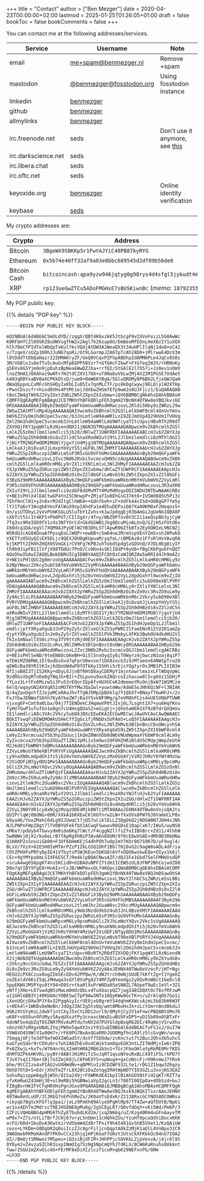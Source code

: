 +++
title = "Contact"
author = ["Ben Mezger"]
date = 2020-04-23T00:00:00+02:00
lastmod = 2025-01-25T01:26:05+01:00
draft = false
bookToc = false
bookComments = false
+++

You can contact me at the following addresses/services.

| Service             | Username                                                                                                  | Note                                                          |
|---------------------|-----------------------------------------------------------------------------------------------------------|---------------------------------------------------------------|
| email               | [me+spam@benmezger.nl](mailto:me+spam@benmezger.nl)                                                       | Remove +spam                                                  |
| mastodon            | [@benmezger@fosstodon.org](https://fosstodon.org/@benmezger)                                              | Using fosstodon instance                                      |
| linkedin            | [benmezger](https://www.linkedin.com/in/benmezger/)                                                       |                                                               |
| github              | [benmezger](https://github.com/benmezger)                                                                 |                                                               |
| allmylinks          | [benmezger](https://links.seds.nl)                                                                        |                                                               |
| irc.freenode.net    | seds                                                                                                      | Don&rsquo;t use it anymore, see [this](https://www.kline.sh/) |
| irc.darkscience.net | seds                                                                                                      |                                                               |
| irc.libera.chat     | seds                                                                                                      |                                                               |
| irc.oftc.net        | seds                                                                                                      |                                                               |
| keyoxide.org        | [benmezger](https://keyoxide.org/hkp/5903%200E5A%204512%201DE0%20987D%209806%207357%20E344%20D6C3%20C795) | Online identity verification                                  |
| keybase             | [seds](https://keybase.io/seds)                                                                           |                                                               |

My crypto addresses are:

| Crypto       | Address                                                     |
|--------------|-------------------------------------------------------------|
| Bitcoin      | `3BgoWX9SBKKp5r1FwYAJYiC48PB87kyRYG`                        |
| Ethereum     | `0x5b74e40ff32af9a03e0bbc689545d2df09b56de0`                |
| Bitcoin Cash | `bitcoincash:qpa9yzw946jqtyg0g98rys4d4sfgl5jykudt4mal4g`    |
| XRP          | `rp123ueGwZTCu5ADoFMGHxE7sBUSKiwnBc` (_memo:_ `1879235508`) |

My PGP public key:

{{% details "PGP key" %}}

```text
-----BEGIN PGP PUBLIC KEY BLOCK-----

mQINBGAl6d4BEAC5mOLdYD//zqgX/QBt4K6xzkK5JtbcgF9vIXVoFeizL5G0AwWc
K0RFbHfCZlO9SRZ8uOWVsgfhW2x2Agl7k26zap0U/DmBeoMfEOnLHeXBzIY1uXOX
hlh7DmCfPIdTelWbQpTxKulYkcVQdjAtDW3A2WeaQX3t34uHPlIlqNj1de8+oC42
v/TzqeX/sOZp1N9hJJuN67qoRi/Gt9LGarmpJZA6TpTcAh28D0+jMlrwwE4DzX3m
l0tDddTtDbQaHazrZ2ZHMAKryZF/UeQ0VCqvPZFhpABDhpZdAMMmPLe4JqCv8S0z
3M/VbBloJs8efTu5cAuGcMfp6GPP58VzrT+UfGHcFZkwF+FtGfeqIWJV/rHRNnKy
g56Vv8GSYjm9n9jpDuhzBpNeakWwDZJXa+rrfQI/StGAlE2l7O57i+Jz0ev1nOmV
lnaZ9HAIJ0XAhaz9wNT+7H2tdCZXV17OX+uT8Na6uVbLwZMj4XZ2M1PGSE7UdAe5
k493qRDYxaBV0aXCPKkOtzD/jum9+0mW6KYBgA/5GluQRDMy8P6B62LfjoQWJQaH
dWaQEppoLCuMFcGhSHQyIxKbLIu85Iv7qnMLCTF/ps8kDgCwywj9ELQlylW2XTHp
rPwnCDszcfr+hind8VHs4PtMt1ejJdXEwZHSmfEfp9wm2o8UJFjcz1/EuQARAQAB
tBxCZW4gTWV6Z2VyIDxtZUBiZW5tZXpnZXIubmw+iQV6BBMBCgNkAhsDAhkBBAsH
CQMFFQgKAgMEFgABAgUJCE7MKhYhBFkDDlpFEh3gmH2YBnNX40TWw8eVBQJkvi6E
ORSAAAAAABAAIHByb29mQGFyaWFkbmUuaWRodHRwczovL2Rldi50by9zZWRzL29w
ZW5wZ3AtMTlnMp4UgAAAAAAQAIVwcm9vZkBhcmlhZG5lLmlkbWF0cml4OnUvYmVu
bWV6Z2VyOm1hdHJpeC5vcmc/b3JnLmtleW94aWRlLnI9ZEJmUVp4Q29HVm1TVHVq
Zml2Om1hdHJpeC5vcmcmb3JnLmtleW94aWRlLmU9WTcyaTItcUpvcHBvRTh2R0dT
ZXVOQjFKY1pqWXlLRzNiendNX21jNGN3QTMUgAAAAAAQABpwcm9vZkBhcmlhZG5l
LmlkZG5zOmJlbm1lemdlci5jb20/dHlwZT1UWFRbFIAAAAAAEABCcHJvb2ZAYXJp
YWRuZS5pZGh0dHBzOi8vZ2lzdC5naXRodWIuY29tL2Jlbm1lemdlci8zMThlOGI1
YjNiYTM2NGFmODM1MGNlYjgxYjU4Mjg1NTMUgAAAAAAQABpwcm9vZkBhcmlhZG5l
LmlkaXJjOi8vaXJjLmxpYmVyYS5jaGF0L3NlZHMtFIAAAAAAEAAUcHJvb2ZAYXJp
YWRuZS5pZGRuczpzZWRzLm5sP3R5cGU9VFhUMxSAAAAAABAAGnByb29mQGFyaWFk
bmUuaWRodHRwczovL2Zvc3N0b2Rvbi5vcmcvQHN5czAUgAAAAAAQABdwcm9vZkBh
cmlhZG5lLmlkaHR0cHM6Ly9rZXliYXNlLmlvL3NlZHMyFIAAAAAAEAAZcHJvb2ZA
YXJpYWRuZS5pZGRuczpiZW5tZXpnZXIubmw/dHlwZT1UWFRCFIAAAAAAEAApcHJv
b2ZAYXJpYWRuZS5pZGh0dHBzOi8vZ2l0bGFiLmNvbS9iZW5tZXpnZXIvZ2l0bGFi
X3Byb29mMhSAAAAAABAAGXByb29mQGFyaWFkbmUuaWRkbnM6YmVubWV6Z2VyLmRl
P3R5cGU9VFhUURSAAAAAABAAOHByb29mQGFyaWFkbmUuaWRodHRwczovL3R3aXR0
ZXIuY29tL2Jlbm1lemdlci9zdGF0dXMvMTY4MzM4MzgxODI5NDU3NTEwNAAKCRBz
V+NE1sPHlX4lEACtwGP4tnI5CNnwpP+ZMjafIo0EhGsG37mt6+IUSWd8Q5U5Pi3z
7Ehf6nClH1+y2n8xrMJdItgClhW68++Gdnfkeh+iF+XdFk44vISd+OOBgGP7fm5y
lYJ1Tq6sY3Angb6YmsFAlWuX9opIAhdFa1e4EhuDEPxiOA7XaA0KM8xF2Heqos5+
On/yiUTDbyL2yVvPVmKSGLU5luTbY1Zxhs+k1wJpdqgEj03bAmGi2gUeNkIQBX8F
sX6fct51c1t4KF5+Pb0PUT/CIl5gXr/4fny/WbZ0P7xv0V3C2i1aeQzpBb3yjCyW
7Tq3xs9ReIOE0fV1z4s3NfYUrCd+GkdGGWB1Jkg0QcuMioALUvQ/GZjH5zFUtd6x
I60dcq1DA/egVl7XQM9AJPyUElW2YB3DhLSTlApwR96Zfb8Tx2EyOQWIeL9NCNZj
W5RdUJcAG04OnaAfPpsqEoLlWQPr+ewDB+c5m64neJM/mVspVEnYZmSvshJ8PwkU
VXETfzO5UyQZiEX5ELjc9QEXJOUOgKUpuaM/yqfeL/cBMEAz0z1FfsRlHvVAvqRA
bjSKPTt2ZHXhZHQX95VmGk1rCV9Fg7KPBJuhTobdSpdgSzGDVnQ/X7DLHEg8iyIF
th9b9JipFB1IlVfjX08TDdUc7PnO/CvbKn4sSKlI8dP+9yU6+fBgCKbPgokFnQQT
AQoDhwIbAwIZAQQLBwkDBRUICgIDBBYAAQIFCQhOzCoWIQRZAw5aRRId4Jh9mAZz
V+NE1sPHlQUCZg0mrzoUgAAAAAAQACFwcm9vZkBhcmlhZG5lLmlkaHR0cHM6Ly9z
b2NpYWwuc2Vkcy5ubC9AYmVubWV6Z2VyMhSAAAAAABAAGXByb29mQGFyaWFkbmUu
aWRkbnM6YmVubWV6Z2VyLmRlP3R5cGU9VFhUQhSAAAAAABAAKXByb29mQGFyaWFk
bmUuaWRodHRwczovL2dpdGxhYi5jb20vYmVubWV6Z2VyL2dpdGxhYl9wcm9vZjIU
gAAAAAAQABlwcm9vZkBhcmlhZG5lLmlkZG5zOmJlbm1lemdlci5ubD90eXBlPVRY
VDAUgAAAAAAQABdwcm9vZkBhcmlhZG5lLmlkaHR0cHM6Ly9rZXliYXNlLmlvL3Nl
ZHMzFIAAAAAAEAAacHJvb2ZAYXJpYWRuZS5pZGh0dHBzOi8vZm9zc3RvZG9uLm9y
Zy9Ac3lzLRSAAAAAABAAFHByb29mQGFyaWFkbmUuaWRkbnM6c2Vkcy5ubD90eXBl
PVRYVDMUgAAAAAAQABpwcm9vZkBhcmlhZG5lLmlkaXJjOi8vaXJjLmxpYmVyYS5j
aGF0L3NlZHNbFIAAAAAAEABCcHJvb2ZAYXJpYWRuZS5pZGh0dHBzOi8vZ2lzdC5n
aXRodWIuY29tL2Jlbm1lemdlci8zMThlOGI1YjNiYTM2NGFmODM1MGNlYjgxYjU4
Mjg1NTMUgAAAAAAQABpwcm9vZkBhcmlhZG5lLmlkZG5zOmJlbm1lemdlci5jb20/
dHlwZT1UWFSeFIAAAAAAEACFcHJvb2ZAYXJpYWRuZS5pZG1hdHJpeDp1L2Jlbm1l
emdlcjptYXRyaXgub3JnP29yZy5rZXlveGlkZS5yPWRCZlFaeENvR1ZtU1R1amZp
djptYXRyaXgub3JnJm9yZy5rZXlveGlkZS5lPVk3MmkyLXFKb3Bwb0U4dkdHU2V1
TkIxSmNaall5S0czYnp3TV9tYzRjd0E5FIAAAAAAEAAgcHJvb2ZAYXJpYWRuZS5p
ZGh0dHBzOi8vZGV2LnRvL3NlZHMvb3BlbnBncC0xOWcyORSAAAAAABAAIHByb29m
QGFyaWFkbmUuaWRodHRwczovL2Zvc3N0b2Rvbi5vcmcvQGJlbm1lemdlcgAKCRBz
V+NE1sPHlSeND/9teEN8OcbKeBH+OiSlSnxOyqIy6iT0Wyrz4jbwczN1oaj8qiP7
mfEWiMZ98RWL15l9udbsGvd7qFprU0evse71DX8zocG3i9JMTaeev64NW1pTco2O
qEW6cBa39YR1tK3xj6dQoUWdwP8fOTkKy15SHti5rEjsYQgtyrOs3MB1PLIXIB3m
HfIjoB8I3TjIS2KKy+dDyL6JjnBfRHtD8ayCDEMyY1mjntowrlmxzxLFlWDqVpWi
9zdRGsVbgRToEm8gTNqJG+BIr+ZSLpunu9askZAQrcoIihacuw8l5cg6Xz1SDHjP
fYLoz3L+tFx6MizwSi3Fu53rEQorIGp6fvHUXUCeK2dmomxYRsOnjBxW71W1MCzm
6elQ/wqayGN2AXVqA52oMGT6YYMwJQaZwl+yuwtmWw/AdmESoJHh6QiNF+l3NIAK
Q/4qZaxOgntfZJojwMCoRAaJhvTTgNJhMp2pBXklq7Y1QbXT+BNayfT6wHhJ+/2v
FxJYbwJENWafS6hh7KyAYkeZW7jBa3Y5vkNF9Mg/g7eVM8hFCzs4eUESVNbPTUWR
njxxg6F+Cmt9a0Lba/04j7TIENDekCJHqmwVP0tJ2xj6L7Lsght1X7+yu6HqfKnu
fyHU7GwP1uTufGn1o0gn7cU4HxgQOaSZ+eGigtj+jQVe5aHEH1Xf9zBYdrQXQmVu
IE1lemdlciA8c3VAc2Vkcy5ubD6JBXcEEwEKA2ECGwMECwcJAwUVCAoCAwQWAAEC
BQkITswqFiEEWQMOWkUSHeCYfZgGc1fjRNbDx5UFAmS+LoQ5FIAAAAAAEAAgcHJv
b2ZAYXJpYWRuZS5pZGh0dHBzOi8vZGV2LnRvL3NlZHMvb3BlbnBncC0xOWcynhSA
AAAAABAAhXByb29mQGFyaWFkbmUuaWRtYXRyaXg6dS9iZW5tZXpnZXI6bWF0cml4
Lm9yZz9vcmcua2V5b3hpZGUucj1kQmZRWnhDb0dWbVNUdWpmaXY6bWF0cml4Lm9y
ZyZvcmcua2V5b3hpZGUuZT1ZNzJpMi1xSm9wcG9FOHZHR1NldU5CMUpjWmpZeUtH
M2J6d01fbWM0Y3dBMxSAAAAAABAAGnByb29mQGFyaWFkbmUuaWRkbnM6YmVubWV6
Z2VyLmNvbT90eXBlPVRYVFsUgAAAAAAQAEJwcm9vZkBhcmlhZG5lLmlkaHR0cHM6
Ly9naXN0LmdpdGh1Yi5jb20vYmVubWV6Z2VyLzMxOGU4YjViM2JhMzY0YWY4MzUw
Y2ViODFiNTgyODU1MxSAAAAAABAAGnByb29mQGFyaWFkbmUuaWRpcmM6Ly9pcmMu
bGliZXJhLmNoYXQvc2Vkcy0UgAAAAAAQABRwcm9vZkBhcmlhZG5lLmlkZG5zOnNl
ZHMubmw/dHlwZT1UWFQzFIAAAAAAEAAacHJvb2ZAYXJpYWRuZS5pZGh0dHBzOi8v
Zm9zc3RvZG9uLm9yZy9Ac3lzMBSAAAAAABAAF3Byb29mQGFyaWFkbmUuaWRodHRw
czovL2tleWJhc2UuaW8vc2VkczIUgAAAAAAQABlwcm9vZkBhcmlhZG5lLmlkZG5z
OmJlbm1lemdlci5ubD90eXBlPVRYVEIUgAAAAAAQAClwcm9vZkBhcmlhZG5lLmlk
aHR0cHM6Ly9naXRsYWIuY29tL2Jlbm1lemdlci9naXRsYWJfcHJvb2YyFIAAAAAA
EAAZcHJvb2ZAYXJpYWRuZS5pZGRuczpiZW5tZXpnZXIuZGU/dHlwZT1UWFRRFIAA
AAAAEAA4cHJvb2ZAYXJpYWRuZS5pZGh0dHBzOi8vdHdpdHRlci5jb20vYmVubWV6
Z2VyL3N0YXR1cy8xNjgzMzgzODE4Mjk0NTc1MTA0AAoJEHNX40TWw8eVnjsQAJts
QUIPrlqWj08dNG+00R/XXkA1bRXEwCKlKOfnrw2LN+fXxOVx8PW7OJ8VamUCLP8v
b8ya46/YoxZMahC6dLg9IJUwqCt7jQ57uCiklELLZ3QgDkQ2jNOSW0N7JDH4xJNh
NJLPNPnFWpIBgt7lTV0BYUFekfbX1ACwqFSwwavR8GDsE1QaplxK7/IWu5/wyNS8
xM6e7/pdUyb4TGwvydm0ida6Kq7lWct/F4cggN2llfsZfoIIBhBrc+Zd11/4thhN
5w0WWxj0jX2/ku6eLrB7fApRgXhNiP3AvAKn6OUM/9f0cE8wVG8E+dMh0D30bHNa
Q1H8KP2xSnsoiGb00+F3Uf6bHmKEj54dhPOh7uOpImY7KOr8O7S9R7D/yF9ugl4/
BLsV/7VzX+82ESH0IeMTmrPZzP1ZkLGSQ2OhF1BblTHjDxG2c9agW8oADL4dF/ia
COtZPHXPxPRFyDpIE41VTbytsPSWJKEun5bKG6t6VfxOQO6wskwEQe+OIyx1k6jl
CEc+9gYMYpa8mLSIXF6ESCT/Rm4klpBQACNwsAZF/dQJ1Fe1Gbd75elFMH6UsdQP
xscuA4wg6S6pgKT4ns5KCid0+GSBAduNPFZ7tdmIICEW5zUL0JFNP2NhCojwdZ88
D8e7qtIBY9TgE8rHnAIxrCsJB/WWPmxxOLf4KOpciQWaBBMBCgOEAhsDBAsHCQMF
FQgKAgMEFgABAgUJCE7MKhYhBFkDDlpFEh3gmH2YBnNX40TWw8eVBQJmDSawOhSA
AAAAABAAIXByb29mQGFyaWFkbmUuaWRodHRwczovL3NvY2lhbC5zZWRzLm5sL0Bi
ZW5tZXpnZXIyFIAAAAAAEAAZcHJvb2ZAYXJpYWRuZS5pZGRuczpiZW5tZXpnZXIu
ZGU/dHlwZT1UWFRCFIAAAAAAEAApcHJvb2ZAYXJpYWRuZS5pZGh0dHBzOi8vZ2l0
bGFiLmNvbS9iZW5tZXpnZXIvZ2l0bGFiX3Byb29mMhSAAAAAABAAGXByb29mQGFy
aWFkbmUuaWRkbnM6YmVubWV6Z2VyLm5sP3R5cGU9VFhUMBSAAAAAABAAF3Byb29m
QGFyaWFkbmUuaWRodHRwczovL2tleWJhc2UuaW8vc2VkczMUgAAAAAAQABpwcm9v
ZkBhcmlhZG5lLmlkaHR0cHM6Ly9mb3NzdG9kb24ub3JnL0BzeXMtFIAAAAAAEAAU
cHJvb2ZAYXJpYWRuZS5pZGRuczpzZWRzLm5sP3R5cGU9VFhUMxSAAAAAABAAGnBy
b29mQGFyaWFkbmUuaWRpcmM6Ly9pcmMubGliZXJhLmNoYXQvc2Vkc1sUgAAAAAAQ
AEJwcm9vZkBhcmlhZG5lLmlkaHR0cHM6Ly9naXN0LmdpdGh1Yi5jb20vYmVubWV6
Z2VyLzMxOGU4YjViM2JhMzY0YWY4MzUwY2ViODFiNTgyODU1MxSAAAAAABAAGnBy
b29mQGFyaWFkbmUuaWRkbnM6YmVubWV6Z2VyLmNvbT90eXBlPVRYVJ4UgAAAAAAQ
AIVwcm9vZkBhcmlhZG5lLmlkbWF0cml4OnUvYmVubWV6Z2VyOm1hdHJpeC5vcmc/
b3JnLmtleW94aWRlLnI9ZEJmUVp4Q29HVm1TVHVqZml2Om1hdHJpeC5vcmcmb3Jn
LmtleW94aWRlLmU9WTcyaTItcUpvcHBvRTh2R0dTZXVOQjFKY1pqWXlLRzNiendN
X21jNGN3QTkUgAAAAAAQACBwcm9vZkBhcmlhZG5lLmlkaHR0cHM6Ly9kZXYudG8v
c2Vkcy9vcGVucGdwLTE5ZzI5FIAAAAAAEAAgcHJvb2ZAYXJpYWRuZS5pZGh0dHBz
Oi8vZm9zc3RvZG9uLm9yZy9AYmVubWV6Z2VyAAoJEHNX40TWw8eVzecP/jHT+Bgc
HEGU2cPX8Czux8ogZImSEcEDv42PPQw/K/dWJtrch0mNjUUdE7kKftZg+t1YgmXZ
zoZEeldV6KsI5qLzMHwqa3vGYl0VuPg4274MFZpNYeedgz2yOQvRnWQctI6eDcl0
5ppEKWVJM5PYgv8tY94+D9Sr+tka0lXuPrW0Da05eSNNZL7AUpeT9wEcIeVl+3IS
yNffjXHo+LO7vwdqN5sMwLm0mUcQbLvdfuXUacpQZ7jagI4B1DQXt8cT6sfRFzwM
u11GHlGBB3Yj49KbOAcYOBESwCTpF9Aw3NTx16QyKWw9GcTK+n/uZrAlqOk7Go1i
iXonUQcjOXw3PJY4x32PgqAiyIcrUE0jxU8grmYS4dqhmKXWcsAjmL5b83bHkW3F
i+8Ek4l+1WKBv8eNeBn/JdQgJ3ACIg5tsQq/wmt8MboHx2k+iLctGmrnAnd8kduJ
OGKzXtGYyKsL2dwkTjntCXyJ5vCtLDDi2url9/0MyhjCy2V1eFnwcPBQ8BtXMo7K
uK8FrvUSOun9FUMyzSAyqUXxzFPy3cnxxcbWxDiuBUXFxDP5+yD15b09n0SBTxFr
4dnNFSn4qbZqT0SZNR7MXvAuMTdufeNV2d7PUYGldpBxqR62DI/4RqWojVSrwXhu
s6nzV07sMXgxUNdLIYqjPWOe5qwXX3xzY91SuQINBGAl6d4BEACfvFS1xJ/UuI7W
VVWAVO4S9WlVIw90H7+/rF69PG7NxAxOGaRRhJUOOMgfhn1A9lz5lcGvgWn/wvaq
75mgqjUFjTe3df9afmOXIWGadSY/dsVf75EOdw/zcKnctut7t2Buc2QhsXb5uhcS
kaGfyeSdor9rCOVuOrs7oh2A0ZhEvOx4CWikYamOqoEGK3ntLZI7WdMjvIe6rZPQ
Px0ZXwjL+kxTv/W704nr6LXImHtHRA2RB61bSn1+TGrJFboOHlafpRkME0MrfKDS
dhMfOZPkkHKVRi/pyBYr0ABtJHiMViTz5vJqRT1qsoNYeuRxBLC49TiF5LrkPD7Y
TJvX7sq1I76m+1Bj7o3ZmjK8jLC6FmEXYS+upWug4+gxCoNscFjrH96vmwJ7tRxk
bhe/9tCZIzo4xPIAG2vUXHWdNv+qBPMlnIi9CDZWF932Lte1/rDG1Z1bqw3Z6qzy
ObhD7Ot0+S+EdrjXhUTeZfrL8X28CzDuZotqgIM4tWpWDTYIO3GZLu3xvjKG3EAZ
SohsRqixppm6qyDjW5h/8ISa249jrFXWRKdE41bpIlB1AhGO5NtFiHIqKTrRZT7a
yfxKmRwUZ43mHj3E+ol9eRBi5hGBNwiaVpI2gcLn3/786TI0QIpOa+dObSzd+buJ
FZ8gBxrHKIFVCfqHRXHsPgn3Gxo9PQARAQABiQJMBBgBCgA2AhsMBAsHCQMFFQgK
AgMEFgABAhYhBFkDDlpFEh3gmH2YBnNX40TWw8eVBQJksk9JBQkITsxrAAoJEHNX
40TWw8eVLuUP/3l3REG7nEPnhReZx/2K0aVTsEdxKrZ2138RxcGCYNOS8OCOWRsa
+ikyqb78gScKFGflq3pa1/jeLz9PeKh09AlyeOPgHlMp9/TT4Zw+aQfDUtB/Np61
wc1xx4EhTmJMdrzcTREJHS8NEOpMu6g/2gSCEgLR7/Q0vfdOqY+vKi5Wd/Pm6P/3
IZFzLVQHbBBG4pHMG6ThZyETbubdLKd2m/jsq2N66g/uZ/Kzg40RH4uGFnAayvTM
wP0x7+Z7s/ntLiTBrfJCHj67vryL5nOmn11cHQhkZUu/YzuHf0pcoQdViBocxKKK
ocFU/6Dd+SbuDvA3KwtkirVd5bmW4Zd8rTPxiY9h45491GxShB5VXet1/KzQAjUW
cexx+LYKDm+G0DgbR2q8oiIczZJc8grFiljcnQqptAOkZzMjK1aQlL4VnBpx3zC9
3WAOmebPKMoKAndP7PK0vCCx23hjq1HPjKeaFfGRxYJUtsCkXFKkkOc04nU7IOA2
UZ//BmOjtSRNwoz7M5peu+iQ3ziBjdFIM+JHhPPjcSOVKkLZjpVesvA/j4jc6l9S
OYDy4JvZ4vza5ZChR3sxpINmOIg7SzNg5NpCmQYhJTdKLX/8CW6RaRnuhs0Ukknt
fwwrZSGU1mZXvOic4G+FErMF8eDiXIzlczf1cuM+qbK29NEFxnPG/6Mm
=Lh3O
-----END PGP PUBLIC KEY BLOCK-----
```

{{% /details %}}
